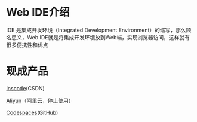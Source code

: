 # Web IDE介绍

IDE 是集成开发环境（Integrated Development Environment）的缩写，那么顾名思义，Web IDE就是将集成开发环境放到Web端，实现浏览器访问，这样就有很多便携性和优点

# 现成产品

[Inscode](https://inscode.csdn.net/)(CSDN)

[Aliyun](https://ide.aliyun.com/)（阿里云，停止使用）

[Codespaces](https://github.com/codespaces)(GitHub)

